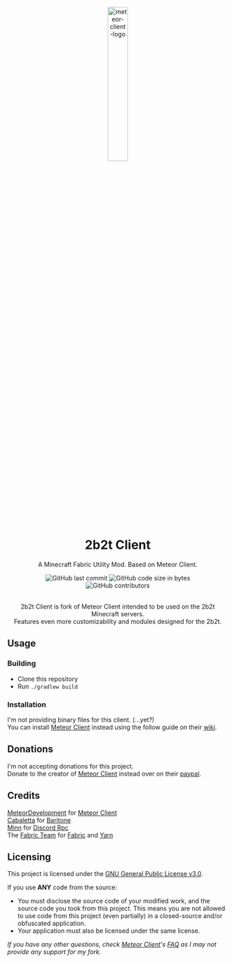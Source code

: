 
<p align="center">
<img src="https://i.imgur.com/hFoHnsM.png" alt="meteor-client-logo" width="30%"/>
</p>

<h1 align="center">2b2t Client</h1>

<p align="center">A Minecraft Fabric Utility Mod. Based on Meteor Client.</p>

<div align="center">
    <img src="https://img.shields.io/github/last-commit/Tomatobird8/meteor-client" alt="GitHub last commit"/>
    <img src="https://img.shields.io/github/languages/code-size/Tomatobird8/meteor-client" alt="GitHub code size in bytes"/>
    <br>
    <img src="https://img.shields.io/github/contributors/Tomatobird8/meteor-client" alt="GitHub contributors"/>
</div>
<br>
<p align="center">2b2t Client is fork of Meteor Client intended to be used on the 2b2t Minecraft servers.<br>Features even more customizability and modules designed for the 2b2t.</p>

## Usage

### Building
- Clone this repository
- Run `./gradlew build`

### Installation
I'm not providing binary files for this client. (...yet?)  
You can install [Meteor Client](https://github.com/MeteorDevelopment/meteor-client) instead using the follow guide on their [wiki](https://github.com/MeteorDevelopment/meteor-client/wiki/Installation).

## Donations
I'm not accepting donations for this project.  
Donate to the creator of [Meteor Client](https://github.com/MeteorDevelopment/meteor-client) instead over on their [paypal](https://www.paypal.me/MineGame159).

## Credits
[MeteorDevelopment](https://github.com/MeteorDevelopment) for [Meteor Client](https://github.com/MeteorDevelopment/meteor-client)  
[Cabaletta](https://github.com/cabaletta) for [Baritone](https://github.com/cabaletta/baritone)  
[Minn](https://github.com/MinnDevelopment) for [Discord Rpc](https://github.com/MinnDevelopment/java-discord-rpc)  
The [Fabric Team](https://github.com/FabricMC) for [Fabric](https://github.com/FabricMC/fabric-loader) and [Yarn](https://github.com/FabricMC/yarn)

## Licensing
This project is licensed under the [GNU General Public License v3.0](https://www.gnu.org/licenses/gpl-3.0.en.html). 

If you use **ANY** code from the source:
- You must disclose the source code of your modified work, and the source code you took from this project. This means you are not allowed to use code from this project (even partially) in a closed-source and/or obfuscated application.
- Your application must also be licensed under the same license.


*If you have any other questions, check [Meteor Client](https://github.com/MeteorDevelopment/meteor-client)'s [FAQ](https://github.com/MeteorDevelopment/meteor-client/wiki) as I may not provide any support for my fork.*
